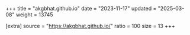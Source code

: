 +++
title = "akgbhat.github.io"
date = "2023-11-17"
updated = "2025-03-08"
weight = 13745

[extra]
source = "https://akgbhat.github.io/"
ratio = 100
size = 13
+++
